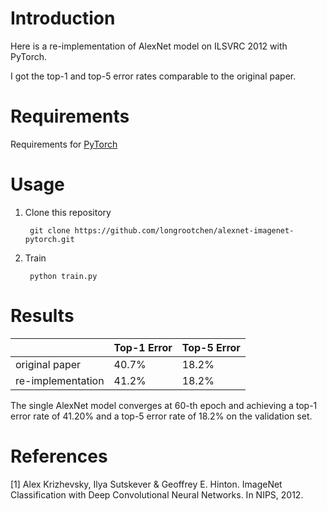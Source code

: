 # Introduction

Here is a re-implementation of AlexNet model on ILSVRC 2012 with PyTorch. 

I got the top-1 and top-5 error rates comparable to the original paper.

# Requirements

Requirements for [PyTorch](https://pytorch.org/)

# Usage

1. Clone this repository

        git clone https://github.com/longrootchen/alexnet-imagenet-pytorch.git

2. Train

        python train.py
        
# Results

|  | Top-1 Error | Top-5 Error |
| ----- | ----- | ----- |
| original paper | 40.7% | 18.2% |
| re-implementation | 41.2% | 18.2% |

The single AlexNet model converges at 60-th epoch and achieving a top-1 error rate of 41.20% and a top-5 error rate of 18.2% on the validation set.

# References

[1] Alex Krizhevsky, Ilya Sutskever & Geoffrey E. Hinton. ImageNet Classification with Deep Convolutional Neural Networks. In NIPS, 2012.
